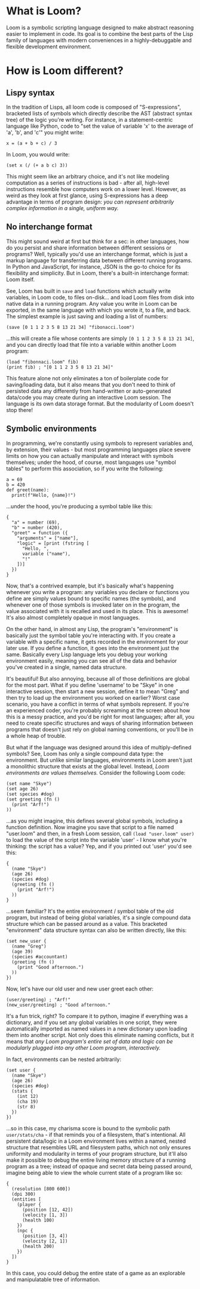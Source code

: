 # What is Loom?
Loom is a symbolic scripting language designed to make abstract reasoning easier to implement in code. Its goal is to combine the best parts of the Lisp family of languages with modern conveniences in a highly-debuggable and flexible development environment.

# How is Loom different?
## Lispy syntax
In the tradition of Lisps, all loom code is composed of "S-expressions", bracketed lists of symbols which directly describe the AST (abstract syntax tree) of the logic you're writing.
For instance, in a statement-centric language like Python, code to "set the value of variable 'x' to the average of 'a', 'b', and 'c'" you might write:
```
x = (a + b + c) / 3
```
In Loom, you would write:
```
(set x (/ (+ a b c) 3))
```
This might seem like an arbitrary choice, and it's not like modeling computation as a series of instructions is bad - after all, high-level instructions resemble how computers work on a lower level. However, as weird as they look at first glance, using S-expressions has a deep advantage in terms of program design: *you can represent arbitrarily complex information in a single, uniform way.*

## No interchange format
This might sound weird at first but think for a sec: in other languages, how do you persist and share information between different sessions or programs? Well, typically you'd use an interchange format, which is just a markup language for transferring data between different running programs. In Python and JavaScript, for instance, JSON is the go-to choice for its flexibility and simplicity. But in Loom, there's a built-in interchange format: Loom itself.

See, Loom has built in `save` and `load` functions which actually write variables, in Loom code, to files on-disk... and load Loom files from disk into native data in a running program. Any value you write in Loom can be exported, in the same language with which you wrote it, to a file, and back. The simplest example is just saving and loading a list of numbers:
```
(save [0 1 1 2 3 5 8 13 21 34] "fibonacci.loom")
```
...this will create a file whose contents are simply `[0 1 1 2 3 5 8 13 21 34]`, and you can directly load that file into a variable within another Loom program:
```
(load "fibonnaci.loom" fib)
(print fib) ; "[0 1 1 2 3 5 8 13 21 34]"
```
This feature alone not only eliminates a ton of boilerplate code for saving/loading data, but it also means that you don't need to think of persisted data any differently from hand-written or auto-generated data/code you may create during an interactive Loom session. The language is its own data storage format. But the modularity of Loom doesn't stop there!

## Symbolic environments
In programming, we're constantly using symbols to represent variables and, by extension, their values - but most programming languages place severe limits on how you can actually manipulate and interact with symbols themselves; under the hood, of course, most languages use "symbol tables" to perform this association, so if you write the following:
```
a = 69
b = 420
def greet(name):
  print(f"Hello, {name}!")
```
...under the hood, you're producing a symbol table like this:
```
{
  "a" = number (69),
  "b" = number (420),
  "greet" = function ({
    "arguments" = ["name"],
    "logic" = [print (fstring [
      "Hello, ",
      variable ("name"),
      "!"
    ])]
  })
}
```
Now, that's a contrived example, but it's basically what's happening whenever you write a program: any variables you declare or functions you define are simply values bound to specific names (the symbols), and whenever one of those symbols is invoked later on in the program, the value associated with it is recalled and used in its place. This is awesome! It's also almost completely opaque in most languages.

On the other hand, in almost any Lisp, the program's "environment" is basically just the symbol table you're interacting with. If you create a variable with a specific name, it gets recorded in the environment for your later use. If you define a function, it goes into the environment just the same. Basically every Lisp language lets you debug your working environment easily, meaning you can see all of the data and behavior you've created in a single, named data structure.

It's beautiful! But also annoying, because all of those definitions are global for the most part. What if you define 'username' to be "Skye" in one interactive session, then start a new session, define it to mean "Greg" and then try to load up the environment you worked on earlier?
Worst case scenario, you have a conflict in terms of what symbols represent. If you're an experienced coder, you're probably screaming at the screen about how this is a messy practice, and you'd be right for most languages; after all, you need to create specific structures and ways of sharing information between programs that doesn't just rely on global naming conventions, or you'll be in a whole heap of trouble.

But what if the language was designed around this idea of multiply-defined symbols? See, Loom has only a single compound data type: the environment. But unlike similar languages, environments in Loom aren't just a monolithic structure that exists at the global level. Instead, *Loom environments are values themselves.* Consider the following Loom code:
```
(set name "Skye")
(set age 26)
(set species #dog)
(set greeting (fn ()
  (print "Arf!")
))
```
...as you might imagine, this defines several global symbols, including a function definition. Now imagine you save that script to a file named "user.loom" and then, in a fresh Loom session, call `(load "user.loom" user)` to load the value of the script into the variable 'user' - I know what you're thinking: the script has a value? Yep, and if you printed out 'user' you'd see this:
```
{
  (name "Skye")
  (age 26)
  (species #dog)
  (greeting (fn ()
    (print "Arf!")
  ))
}
```
...seem familiar? It's the entire environment / symbol table of the old program, but instead of being global variables, it's a single compound data structure which can be passed around as a value. This bracketed "environment" data structure syntax can also be written directly, like this:
```
(set new_user {
  (name "Greg")
  (age 39)
  (species #accountant)
  (greeting (fn ()
    (print "Good afternoon.")
  ))
})
```
Now, let's have our old user and new user greet each other:
```
(user/greeting) ; "Arf!"
(new_user/greeting) ; "Good afternoon."
```
It's a fun trick, right? To compare it to python, imagine if everything was a dictionary, and if you set any global variables in one script, they were automatically imported as named values in a new dictionary upon loading them into another script. Not only does this eliminate naming conflicts, but it means that *any Loom program's entire set of data and logic can be modularly plugged into any other Loom program, interactively.*

In fact, environments can be nested arbitrarily:
```
(set user {
  (name "Skye")
  (age 26)
  (species #dog)
  (stats {
    (int 12)
    (cha 19)
    (str 8)
  })
})
```
...so in this case, my charisma score is bound to the symbolic path `user/stats/cha` - if that reminds you of a filesystem, that's intentional. All persistent data/logic in a Loom environment lives within a named, nested structure that resembles URL and filesystem paths, which not only ensures uniformity and modularity in terms of your program structure, but it'll also make it possible to debug the entire living memory structure of a running program as a tree; instead of opaque and secret data being passed around, imagine being able to view the whole current state of a program like so:
```
{
  (resolution [800 600])
  (dpi 300)
  (entities [
    (player {
      (position [12, 42])
      (velocity [1, 3])
      (health 100)
    })
    (npc {
      (position [3, 4])
      (velocity [2, 1])
      (health 200)
    })
  ])
}
```
In this case, you could debug the entire state of a game as an explorable and manipulatable tree of information.
